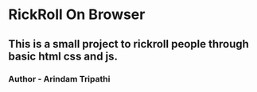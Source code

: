 # RickRoll On Browser
## This is a small project to rickroll people through basic html css and js.
### Author - Arindam Tripathi
